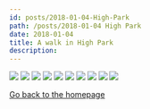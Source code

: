 ```yaml
---
id: posts/2018-01-04-High-Park
path: /posts/2018-01-04 High Park
date: 2018-01-04
title: A walk in High Park
description:
---
```


![](./DSCF6519.jpg)
![](./DSCF6557.jpg)
![](./DSCF6561.jpg)
![](./DSCF6587-2.jpg)
![](./DSCF6632-2.jpg)
![](./DSCF6555.jpg)
![](./DSCF6559.jpg)
![](./DSCF6566.jpg)
![](./DSCF6598-2.jpg)
![](./DSCF6645-2.jpg)

[Go back to the homepage](/)
